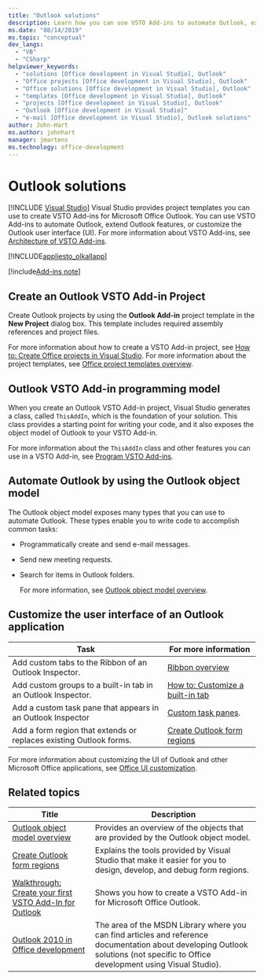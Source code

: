 ```yaml
---
title: "Outlook solutions"
description: Learn how you can use VSTO Add-ins to automate Outlook, extend Outlook features, or customize the Outlook user interface (UI).
ms.date: "08/14/2019"
ms.topic: "conceptual"
dev_langs:
  - "VB"
  - "CSharp"
helpviewer_keywords:
  - "solutions [Office development in Visual Studio], Outlook"
  - "Office projects [Office development in Visual Studio], Outlook"
  - "Office solutions [Office development in Visual Studio], Outlook"
  - "templates [Office development in Visual Studio], Outlook"
  - "projects [Office development in Visual Studio], Outlook"
  - "Outlook [Office development in Visual Studio]"
  - "e-mail [Office development in Visual Studio], Outlook solutions"
author: John-Hart
ms.author: johnhart
manager: jmartens
ms.technology: office-development
---
```

# Outlook solutions

 [!INCLUDE [Visual Studio](~/includes/applies-to-version/vs-windows-only.md)]
  Visual Studio provides project templates you can use to create VSTO Add-ins for Microsoft Office Outlook. You can use VSTO Add-ins to automate Outlook, extend Outlook features, or customize the Outlook user interface (UI). For more information about VSTO Add-ins, see [Architecture of VSTO Add-ins](../vsto/architecture-of-vsto-add-ins.md).

 [!INCLUDE[appliesto_olkallapp](../vsto/includes/appliesto-olkallapp-md.md)]

[!include[Add-ins note](includes/addinsnote.md)]

## Create an Outlook VSTO Add-in Project
 Create Outlook projects by using the **Outlook Add-in** project template in the **New Project** dialog box. This template includes required assembly references and project files.

 For more information about how to create a VSTO Add-in project, see [How to: Create Office projects in Visual Studio](../vsto/how-to-create-office-projects-in-visual-studio.md). For more information about the project templates, see [Office project templates overview](../vsto/office-project-templates-overview.md).

## Outlook VSTO Add-in programming model
 When you create an Outlook VSTO Add-in project, Visual Studio generates a class, called `ThisAddIn`, which is the foundation of your solution. This class provides a starting point for writing your code, and it also exposes the object model of Outlook to your VSTO Add-in.

 For more information about the `ThisAddIn` class and other features you can use in a VSTO Add-in, see [Program VSTO Add-ins](../vsto/programming-vsto-add-ins.md).

## Automate Outlook by using the Outlook object model
 The Outlook object model exposes many types that you can use to automate Outlook. These types enable you to write code to accomplish common tasks:

- Programmatically create and send e-mail messages.

- Send new meeting requests.

- Search for items in Outlook folders.

  For more information, see [Outlook object model overview](../vsto/outlook-object-model-overview.md).

## Customize the user interface of an Outlook application

|Task|For more information|
|----------|--------------------------|
|Add custom tabs to the Ribbon of an Outlook Inspector.|[Ribbon overview](../vsto/ribbon-overview.md)|
|Add custom groups to a built-in tab in an Outlook Inspector.|[How to: Customize a built-in tab](../vsto/how-to-customize-a-built-in-tab.md)|
|Add a custom task pane that appears in an Outlook Inspector|[Custom task panes](../vsto/custom-task-panes.md).|
|Add a form region that extends or replaces existing Outlook forms.|[Create Outlook form regions](../vsto/creating-outlook-form-regions.md)|

 For more information about customizing the UI of Outlook and other Microsoft Office applications, see [Office UI customization](../vsto/office-ui-customization.md).

## Related topics

|Title|Description|
|-----------|-----------------|
|[Outlook object model overview](../vsto/outlook-object-model-overview.md)|Provides an overview of the objects that are provided by the Outlook object model.|
|[Create Outlook form regions](../vsto/creating-outlook-form-regions.md)|Explains the tools provided by Visual Studio that make it easier for you to design, develop, and debug form regions.|
|[Walkthrough: Create your first VSTO Add-In for Outlook](../vsto/walkthrough-creating-your-first-vsto-add-in-for-outlook.md)|Shows you how to create a VSTO Add-in for Microsoft Office Outlook.|
|[Outlook 2010 in Office development](/previous-versions/office/developer/office-2010/ff458122(v=office.14))|The area of the MSDN Library where you can find articles and reference documentation about developing Outlook solutions (not specific to Office development using Visual Studio).|

